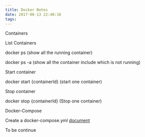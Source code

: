 ```yaml
---
title: Docker Notes
date: 2017-06-13 22:40:16
tags:
---
```


Containers 

List Containers

docker ps (show all the running container)

docker ps -a (show all the container include which is not running)

Start container

docker start {containerId} (start one container)

Stop container

docker stop {containerId} (Stop one container)

Docker-Compose

Create a docker-compose.yml [document](https://docs.docker.com/compose/compose-file/compose-file-v2/#build)

To be continue
